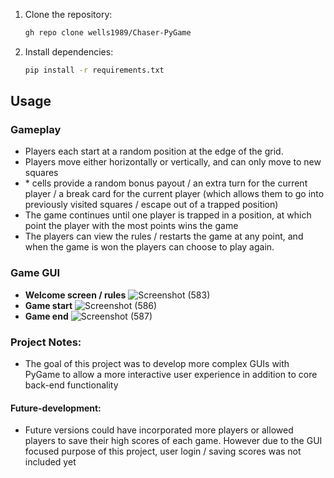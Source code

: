 1. Clone the repository:

   ```bash
   gh repo clone wells1989/Chaser-PyGame

2. Install dependencies:

   ```bash
   pip install -r requirements.txt 
## Usage
### Gameplay
- Players each start at a random position at the edge of the grid.
- Players move either horizontally or vertically, and can only move to new squares
- \* cells provide a random bonus payout / an extra turn for the current player / a break card for the current player (which allows them to go into previously visited squares / escape out of a trapped position)
- The game continues until one player is trapped in a position, at which point the player with the most points wins the game
- The players can view the rules / restarts the game at any point, and when the game is won the players can choose to play again.
### Game GUI
- **Welcome screen / rules**
![Screenshot (583)](https://github.com/wells1989/Full-stack-blog/assets/122035759/cfab8e9a-e71c-4f49-b875-b4df4037b55c)
- **Game start**
![Screenshot (586)](https://github.com/wells1989/Full-stack-blog/assets/122035759/08cdd178-7f0a-4386-b3d9-009c07c15230)
- **Game end**
![Screenshot (587)](https://github.com/wells1989/Full-stack-blog/assets/122035759/d76b8386-9ff9-4e26-9dff-8d2769798a6b)
  
### Project Notes:
- The goal of this project was to develop more complex GUIs with PyGame to allow a more interactive user experience in addition to core back-end functionality
#### Future-development:
- Future versions could have incorporated more players or allowed players to save their high scores of each game. However due to the GUI focused purpose of this project, user login / saving scores was not included yet
